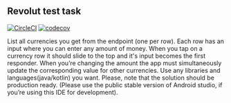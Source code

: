 ## Revolut test task

[![CircleCI](https://circleci.com/gh/ilya-rb/RevolutTestTask/tree/master.svg?style=svg)](https://circleci.com/gh/ilya-rb/RevolutTestTask/tree/main)
[![codecov](https://codecov.io/gh/ilya-rb/RevolutTestTask/branch/main/graph/badge.svg?token=TT37OD91DA)](https://codecov.io/gh/ilya-rb/RevolutTestTask)

List all currencies you get from the endpoint (one per row). Each row has an input where
you can enter any amount of money. When you tap on a currency row it should slide to
the top and it's input becomes the first responder. When you’re changing the amount
the app must simultaneously update the corresponding value for other currencies.
Use any libraries and languages(java/kotlin) you want. Please, note that the solution
should be ​production ready. ​(Please use the public stable version of Android studio, if
you’re using this IDE for development).